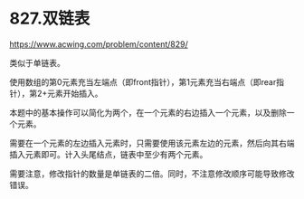 827.双链表
==
https://www.acwing.com/problem/content/829/

类似于单链表。

使用数组的第0元素充当左端点（即front指针），第1元素充当右端点（即rear指针），第2+元素开始插入。

本题中的基本操作可以简化为两个，在一个元素的右边插入一个元素，以及删除一个元素。

需要在一个元素的左边插入元素时，只需要使用该元素左边的元素，然后向其右端插入元素即可。计入头尾结点，链表中至少有两个元素。

需要注意，修改指针的数量是单链表的二倍。同时，不注意修改顺序可能导致修改错误。